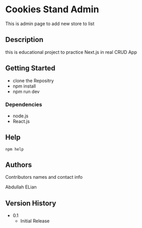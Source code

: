 # Cookies Stand Admin

This is admin page to add new store to list

## Description

this is educational project to practice Next.js in real CRUD App


## Getting Started

+ clone the Repositry
+ npm install 
+ npm run dev

### Dependencies

* node.js
* React.js


## Help

```
npm help 

```

## Authors

Contributors names and contact info

Abdullah ELian

## Version History

* 0.1
    * Initial Release



